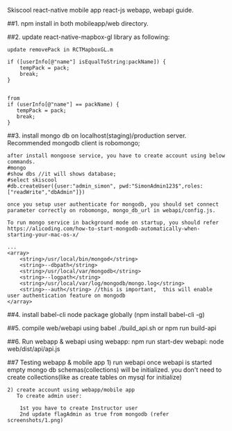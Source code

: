 Skiscool react-native mobile app react-js webapp, webapi guide.

##1. npm install in both mobileapp/web directory.

##2. update react-native-mapbox-gl library as following:

    update removePack in RCTMapboxGL.m

    if ([userInfo[@"name"] isEqualToString:packName]) {
        tempPack = pack;
        break;
    }


    from
    if (userInfo[@"name"] == packName) {
       tempPack = pack;
       break;
    }

##3. install mongo db on localhost(staging)/production server.
    Recommended mongodb client is robomongo;

    after install mongoose service, you have to create account using below commands.
    #mongo
    #show dbs //it will shows database;
    #select skiscool
    #db.createUser({user:"admin_simon", pwd:"SimonAdmin123$",roles:["readWrite","dbAdmin"]})

    once you setup user authenticate for mongodb, you should set connect parameter correctly on robomongo, mongo_db_url in webapi/config.js.

    To run mongo service in background mode on startup, you should refer
    https://alicoding.com/how-to-start-mongodb-automatically-when-starting-your-mac-os-x/

    ...
    <array>
        <string>/usr/local/bin/mongod</string>
        <string>--dbpath</string>
        <string>/usr/local/var/mongodb</string>
        <string>--logpath</string>
        <string>/usr/local/var/log/mongodb/mongo.log</string>
        <string>--auth</string> //this is important,  this will enable user authentication feature on mongodb
    </array>

##4. install babel-cli node package globally (npm install babel-cli -g)

##5. compile web/webapi using babel
     ./build_api.sh or npm run build-api

##6. Run webapp & webapi using
     webapp: npm run start-dev
     webapi: node web/dist/api/api.js

##7  Testing webapp & mobile app
    1) run webapi
       once webapi is started empty mongo db schemas(collections) will be initialized.
       you don't need to create collections(like as create tables on mysql for initialize)

    2) create account using webapp/mobile app
       To create admin user:

        1st you have to create Instructor user
        2nd update flagAdmin as true from mongodb (refer screenshots/1.png)




